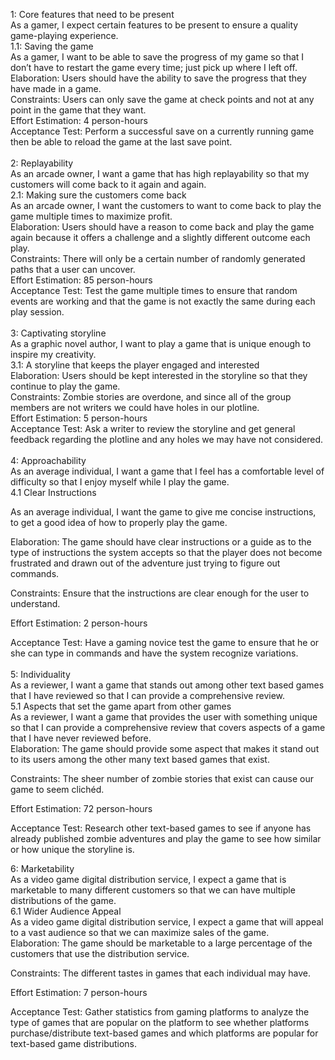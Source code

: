 
1: Core features that need to be present <br />
As a gamer, I expect certain features to be present to ensure a quality game-playing experience. <br /> 
1.1: Saving the game <br />
As a gamer, I want to be able to save the progress of my game so that I don’t have to restart the game every time; just pick up where I left off. <br /> 
Elaboration: Users should have the ability to save the progress that they have made in a game. <br /> 
Constraints: Users can only save the game at check points and not at any point in the game that they want. <br /> 
Effort Estimation: 4 person-hours <br /> 
Acceptance Test: Perform a successful save on a currently running game then be able to reload the game at the last save point. <br /> 
  <br /> 
2: Replayability  <br /> 
As an arcade owner, I want a game that has high replayability so that my customers will come back to it again and again. <br />
2.1: Making sure the customers come back <br />
As an arcade owner, I want the customers to want to come back to play the game multiple times to maximize profit. <br />
Elaboration: Users should have a reason to come back and play the game again because it offers a challenge and a slightly different outcome each play. <br />
Constraints: There will only be a certain number of randomly generated paths that a user can uncover. <br />
Effort Estimation: 85 person-hours <br />
Acceptance Test: Test the game multiple times to ensure that random events are working and that the game is not exactly the same during each play session. <br />
  <br />
3: Captivating storyline <br />
As a graphic novel author, I want to play a game that is unique enough to inspire my creativity. <br />
3.1: A storyline that keeps the player engaged and interested <br />
Elaboration: Users should be kept interested in the storyline so that they continue to play the game. <br />
Constraints: Zombie stories are overdone, and since all of the group members are not writers we could have holes in our plotline.  <br />
Effort Estimation: 5 person-hours <br />
Acceptance Test: Ask a writer to review the storyline and get general feedback regarding the plotline and any holes we may have not considered. <br />
  <br />
4: Approachability  <br />
As an average individual, I want a game that I feel has a comfortable level of difficulty so that I enjoy myself while I play the game. <br />
4.1 Clear Instructions <br />

As an average individual, I want the game to give me concise instructions, to get a good idea of how to properly play the game. <br />

Elaboration: The game should have clear instructions or a guide as to the type of instructions the system accepts so that the player does not become frustrated and drawn out of the adventure just trying to figure out commands. <br />

Constraints: Ensure that the instructions are clear enough for the user to understand. <br />

Effort Estimation: 2 person-hours <br />

Acceptance Test: Have a gaming novice test the game to ensure that he or she can type in commands and have the system recognize variations. <br />
 <br />
5: Individuality <br />
As a reviewer, I want a game that stands out among other text based games that I have reviewed so that I can provide a comprehensive review. <br />
5.1 Aspects that set the game apart from other games <br />
As a reviewer, I want a game that provides the user with something unique so that I can provide a comprehensive review that covers aspects of a game that I have never reviewed before. <br />
Elaboration: The game should provide some aspect that makes it stand out to its users among the other many text based games that exist. <br />

Constraints: The sheer number of zombie stories that exist can cause our game to seem clichéd. <br />

Effort Estimation: 72 person-hours <br />

Acceptance Test: Research other text-based games to see if anyone has already published zombie adventures and play the game to see how similar or how unique the storyline is. <br />
 
6: Marketability <br />
As a video game digital distribution service, I expect a game that is marketable to many different customers so that we can have multiple distributions of the game. <br />
6.1 Wider Audience Appeal <br />
As a video game digital distribution service, I expect a game that will appeal to a vast audience so that we can maximize sales of the game. <br />
Elaboration: The game should be marketable to a large percentage of the customers that use the distribution service. <br />

Constraints: The different tastes in games that each individual may have. <br />

Effort Estimation: 7 person-hours <br />

Acceptance Test: Gather statistics from gaming platforms to analyze the type of games that are popular on the platform to see whether platforms purchase/distribute text-based games and which platforms are popular for text-based game distributions. <br />
 

